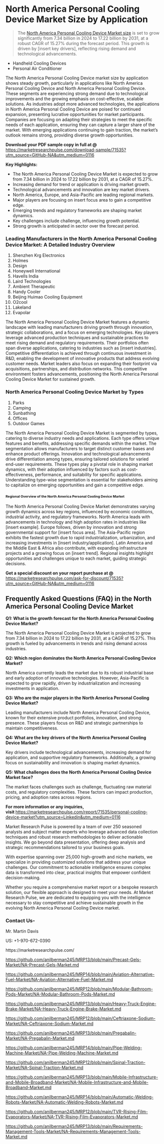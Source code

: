 <h1>North America Personal Cooling Device Market&nbsp;Size by Application</h1><blockquote><p>The <a href="https://marketresearchpulse.com/download-sample/71535?utm_source=GitHub-NA&amp;utm_medium=0116">North America Personal Cooling Device Market size</a> is set to grow significantly from 7.34 billion in 2024 to 17.22 billion by 2031, at a robust CAGR of 15.27% during the forecast period. This growth is driven by [insert key drivers], reflecting rising demand and technological advancements.</p></blockquote><ul><li>Handheld Cooling Devices<li> Personal Air Conditioner</li></ul><p>The North America Personal Cooling Device market size by application shows steady growth, particularly in applications like North America Personal Cooling Device and North America Personal Cooling Device. These segments are experiencing strong demand due to technological improvements and the growing emphasis on cost-effective, scalable solutions. As industries adopt more advanced technologies, the applications in North America Personal Cooling Device are poised for continued expansion, presenting lucrative opportunities for market participants. Companies are focusing on adapting their strategies to meet the specific needs of each application, ensuring they can capture a larger share of the market. With emerging applications continuing to gain traction, the market’s outlook remains strong, providing diverse growth opportunities.</p><p><strong>Download your PDF sample copy in full at @ </strong><a href="https://marketresearchpulse.com/download-sample/71535?utm_source=GitHub-NA&amp;utm_medium=0116">https://marketresearchpulse.com/download-sample/71535?utm_source=GitHub-NA&amp;utm_medium=0116</a></p><p><strong>Key Highlights: </strong></p><ul><li>The North America Personal Cooling Device Market is expected to grow from 7.34 billion in 2024 to 17.22 billion by 2031, at a CAGR of 15.27%.</li><li>Increasing demand for trend or application is driving market growth.</li><li>Technological advancements and innovation are key market drivers.</li><li>North America, Europe, and Asia-Pacific are leading regional markets.</li><li>Major players are focusing on insert focus area to gain a competitive edge.</li><li>Emerging trends and regulatory frameworks are shaping market dynamics.</li><li>Key challenges include challenge, influencing growth potential.</li><li>Strong growth is anticipated in sector over the forecast period.</li></ul><h3>Leading Manufacturers in the North America Personal Cooling Device Market: A Detailed Industry Overview</h3><ol><li>Shenzhen Krg Electronics</li><li>Holmes</li><li>Design</li><li>Honeywell International</li><li>Havells India</li><li>Laird Technologies</li><li>Ambient Therapeutic</li><li>Handy Cooler</li><li>Beijing Huimao Cooling Equipment</li><li>O2cool</li><li>Lakeland</li><li>Evapolar</li></ol><div class="flex max-w-full flex-col flex-grow"><div class="min-h-8 text-message flex w-full flex-col items-end gap-2 whitespace-normal break-words [.text-message+&amp;]:mt-5" dir="auto" data-message-author-role="assistant" data-message-id="fd8432e4-4910-450d-b182-61b7bfb0a01f" data-message-model-slug="gpt-4o"><div class="flex w-full flex-col gap-1 empty:hidden first:pt-[3px]"><div class="markdown prose w-full break-words dark:prose-invert light"><p>The North America Personal Cooling Device Market features a dynamic landscape with leading manufacturers driving growth through innovation, strategic collaborations, and a focus on emerging technologies. Key players leverage advanced production techniques and sustainable practices to meet rising demand and regulatory requirements. Their portfolios often span diverse applications, catering to industries such as [insert industries]. Competitive differentiation is achieved through continuous investment in R&amp;D, enabling the development of innovative products that address evolving customer needs. Market leaders also focus on expanding their footprint via acquisitions, partnerships, and distribution networks. This competitive environment fosters advancements, positioning the North America Personal Cooling Device Market for sustained growth.</p></div></div></div></div><h3>North America Personal Cooling Device Market by Types</h3><ol><li>Parks<li> Camping<li> Sunbathing<li> Offices<li> Outdoor Games</li></ol><div class="flex max-w-full flex-col flex-grow"><div class="min-h-8 text-message flex w-full flex-col items-end gap-2 whitespace-normal break-words [.text-message+&amp;]:mt-5" dir="auto" data-message-author-role="assistant" data-message-id="084470be-0bb7-4664-bddf-5156b4f41249" data-message-model-slug="gpt-4o-mini"><div class="flex w-full flex-col gap-1 empty:hidden first:pt-[3px]"><div class="markdown prose w-full break-words dark:prose-invert light"><p>The North America Personal Cooling Device Market is segmented by types, catering to diverse industry needs and applications. Each type offers unique features and benefits, addressing specific demands within the market. The segmentation allows manufacturers to target distinct customer bases and enhance product offerings. Innovation and technological advancements drive differentiation among types, ensuring tailored solutions for varied end-user requirements. These types play a pivotal role in shaping market dynamics, with their adoption influenced by factors such as cost-effectiveness, performance, and suitability for specific applications. Understanding type-wise segmentation is essential for stakeholders aiming to capitalize on emerging opportunities and gain a competitive edge.</p></div></div></div></div><h3><span style="font-size: 11px;">Regional Overview of the North America Personal Cooling Device Market</span></h3><div class="flex max-w-full flex-col flex-grow"><div class="min-h-8 text-message flex w-full flex-col items-end gap-2 whitespace-normal break-words [.text-message+&amp;]:mt-5" dir="auto" data-message-author-role="assistant" data-message-id="e9038762-ce64-4e30-91c9-9bd413514231" data-message-model-slug="gpt-4o-mini"><div class="flex w-full flex-col gap-1 empty:hidden first:pt-[3px]"><div class="markdown prose w-full break-words dark:prose-invert light"><p>The North America Personal Cooling Device Market demonstrates varying growth dynamics across key regions, influenced by economic conditions, industrial activity, and regulatory frameworks. North America leads with advancements in technology and high adoption rates in industries like [insert example]. Europe follows, driven by innovation and strong governmental support for [insert focus area]. The Asia-Pacific region exhibits the fastest growth due to rapid industrialization, urbanization, and increasing investments in [insert industry/application]. Latin America and the Middle East &amp; Africa also contribute, with expanding infrastructure projects and a growing focus on [insert trend]. Regional insights highlight opportunities and challenges unique to each market, guiding strategic decisions.</p></div></div></div></div><p><strong>Get a special discount on your report purchase at @ </strong><a href="https://marketresearchpulse.com/ask-for-discount/71535?utm_source=GitHub-NA&amp;utm_medium=0116">https://marketresearchpulse.com/ask-for-discount/71535?utm_source=GitHub-NA&amp;utm_medium=0116</a></p><h2>Frequently Asked Questions (FAQ) in the North America Personal Cooling Device Market</h2><p><strong>Q1: What is the growth forecast for the North America Personal Cooling Device Market?</strong></p><p>The North America Personal Cooling Device Market is projected to grow from 7.34 billion in 2024 to 17.22 billion by 2031, at a CAGR of 15.27%. This growth is fueled by advancements in trends and rising demand across industries.</p><p><strong>Q2: Which region dominates the North America Personal Cooling Device Market?</strong></p><p>North America currently leads the market due to its robust industrial base and early adoption of innovative technologies. However, Asia-Pacific is expected to grow rapidly, driven by industrialization and increasing investments in application.</p><p><strong>Q3: Who are the major players in the North America Personal Cooling Device Market?</strong></p><p>Leading manufacturers include North America Personal Cooling Device, known for their extensive product portfolios, innovation, and strong presence. These players focus on R&amp;D and strategic partnerships to maintain competitiveness.</p><p><strong>Q4: What are the key drivers of the North America Personal Cooling Device Market?</strong></p><p>Key drivers include technological advancements, increasing demand for application, and supportive regulatory frameworks. Additionally, a growing focus on sustainability and innovation is shaping market dynamics.</p><p><strong>Q5: What challenges does the North America Personal Cooling Device Market face?</strong></p><p>The market faces challenges such as challenge, fluctuating raw material costs, and regulatory complexities. These factors can impact production, pricing, and adoption rates across regions.</p><p><strong>For more information or any inquiries, visit&nbsp;</strong><a href="https://marketresearchpulse.com/report/71535/personal-cooling-device-market?utm_source=Linkedin&utm_medium=0116">https://marketresearchpulse.com/report/71535/personal-cooling-device-market?utm_source=Linkedin&utm_medium=0116</a></p><p>Market Research Pulse is powered by a team of over 250 seasoned analysts and subject matter experts who leverage advanced data collection techniques and robust research methodologies to deliver actionable insights. We go beyond data presentation, offering deep analysis and strategic recommendations tailored to your business goals.</p><p>With expertise spanning over 25,000 high-growth and niche markets, we specialize in providing customized solutions that address your unique challenges. Our commitment to actionable intelligence ensures complex data is transformed into clear, practical insights that empower confident decision-making.</p><p>Whether you require a comprehensive market report or a bespoke research solution, our flexible approach is designed to meet your needs. At Market Research Pulse, we are dedicated to equipping you with the intelligence necessary to stay competitive and achieve sustainable growth in the evolving North America Personal Cooling Device market.</p><h3><strong>Contact Us-</strong></h3><p>Mr. Martin Davis</p><p>US: +1-970-672-0390</p><p>https://marketresearchpulse.com/</p><p><a href="https://github.com/anilberman245/MRP13/blob/main/Precast-Gels-Market/NA-Precast-Gels-Market.md">https://github.com/anilberman245/MRP13/blob/main/Precast-Gels-Market/NA-Precast-Gels-Market.md</a></p><p><a href="https://github.com/anilberman245/MRP14/blob/main/Aviation-Alternative-Fuel-Market/NA-Aviation-Alternative-Fuel-Market.md">https://github.com/anilberman245/MRP14/blob/main/Aviation-Alternative-Fuel-Market/NA-Aviation-Alternative-Fuel-Market.md</a></p><p><a href="https://github.com/anilberman245/MRP12/blob/main/Modular-Bathroom-Pods-Market/NA-Modular-Bathroom-Pods-Market.md">https://github.com/anilberman245/MRP12/blob/main/Modular-Bathroom-Pods-Market/NA-Modular-Bathroom-Pods-Market.md</a></p><p><a href="https://github.com/anilberman245/MRP13/blob/main/Heavy-Truck-Engine-Brake-Market/NA-Heavy-Truck-Engine-Brake-Market.md">https://github.com/anilberman245/MRP13/blob/main/Heavy-Truck-Engine-Brake-Market/NA-Heavy-Truck-Engine-Brake-Market.md</a></p><p><a href="https://github.com/anilberman245/MRP12/blob/main/Ceftriaxone-Sodium-Market/NA-Ceftriaxone-Sodium-Market.md">https://github.com/anilberman245/MRP12/blob/main/Ceftriaxone-Sodium-Market/NA-Ceftriaxone-Sodium-Market.md</a></p><p><a href="https://github.com/anilberman245/MRP13/blob/main/Pregabalin-Market/NA-Pregabalin-Market.md">https://github.com/anilberman245/MRP13/blob/main/Pregabalin-Market/NA-Pregabalin-Market.md</a></p><p><a href="https://github.com/anilberman245/MRP14/blob/main/Pipe-Welding-Machine-Market/NA-Pipe-Welding-Machine-Market.md">https://github.com/anilberman245/MRP14/blob/main/Pipe-Welding-Machine-Market/NA-Pipe-Welding-Machine-Market.md</a></p><p><a href="https://github.com/anilberman245/MRP12/blob/main/Spinal-Traction-Market/NA-Spinal-Traction-Market.md">https://github.com/anilberman245/MRP12/blob/main/Spinal-Traction-Market/NA-Spinal-Traction-Market.md</a></p><p><a href="https://github.com/anilberman245/MRP13/blob/main/Mobile-Infrastructure-and-Mobile-Broadband-Market/NA-Mobile-Infrastructure-and-Mobile-Broadband-Market.md">https://github.com/anilberman245/MRP13/blob/main/Mobile-Infrastructure-and-Mobile-Broadband-Market/NA-Mobile-Infrastructure-and-Mobile-Broadband-Market.md</a></p><p><a href="https://github.com/anilberman245/MRP14/blob/main/Automatic-Welding-Robots-Market/NA-Automatic-Welding-Robots-Market.md">https://github.com/anilberman245/MRP14/blob/main/Automatic-Welding-Robots-Market/NA-Automatic-Welding-Robots-Market.md</a></p><p><a href="https://github.com/anilberman245/MRP12/blob/main/TVR-Rising-Film-Evaporators-Market/NA-TVR-Rising-Film-Evaporators-Market.md">https://github.com/anilberman245/MRP12/blob/main/TVR-Rising-Film-Evaporators-Market/NA-TVR-Rising-Film-Evaporators-Market.md</a></p><p><a href="https://github.com/anilberman245/MRP13/blob/main/Requirements-Management-Tools-Market/NA-Requirements-Management-Tools-Market.md">https://github.com/anilberman245/MRP13/blob/main/Requirements-Management-Tools-Market/NA-Requirements-Management-Tools-Market.md</a></p>
